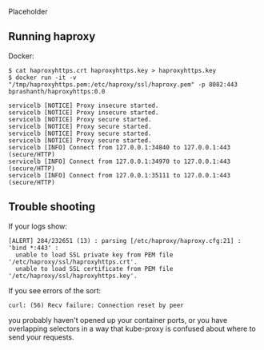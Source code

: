 Placeholder

## Running haproxy

Docker:
```shell
$ cat haproxyhttps.crt haproxyhttps.key > haproxyhttps.key
$ docker run -it -v "/tmp/haproxyhttps.pem:/etc/haproxy/ssl/haproxy.pem" -p 8082:443 bprashanth/haproxyhttps:0.0
```

```
servicelb [NOTICE] Proxy insecure started.
servicelb [NOTICE] Proxy insecure started.
servicelb [NOTICE] Proxy secure started.
servicelb [NOTICE] Proxy secure started.
servicelb [NOTICE] Proxy secure started.
servicelb [NOTICE] Proxy secure started.
servicelb [INFO] Connect from 127.0.0.1:34840 to 127.0.0.1:443 (secure/HTTP)
servicelb [INFO] Connect from 127.0.0.1:34970 to 127.0.0.1:443 (secure/HTTP)
servicelb [INFO] Connect from 127.0.0.1:35111 to 127.0.0.1:443 (secure/HTTP)
```


## Trouble shooting

If your logs show:
```
[ALERT] 284/232651 (13) : parsing [/etc/haproxy/haproxy.cfg:21] : 'bind *:443' :
  unable to load SSL private key from PEM file '/etc/haproxy/ssl/haproxyhttps.crt'.
  unable to load SSL certificate from PEM file '/etc/haproxy/ssl/haproxyhttps.key'.
```

If you see errors of the sort:
```
curl: (56) Recv failure: Connection reset by peer
```
you probably haven't opened up your container ports, or you have overlapping selectors in a way that kube-proxy is confused about where to send your requests.
